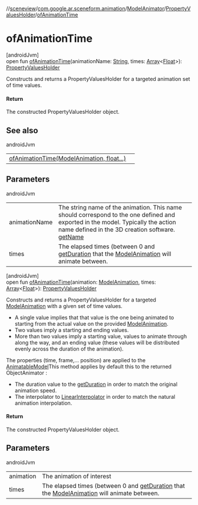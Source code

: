 //[sceneview](../../../../index.md)/[com.google.ar.sceneform.animation](../../index.md)/[ModelAnimator](../index.md)/[PropertyValuesHolder](index.md)/[ofAnimationTime](of-animation-time.md)

# ofAnimationTime

[androidJvm]\
open fun [ofAnimationTime](of-animation-time.md)(animationName: [String](https://developer.android.com/reference/kotlin/java/lang/String.html), times: [Array](https://kotlinlang.org/api/latest/jvm/stdlib/kotlin/-array/index.html)&lt;[Float](https://kotlinlang.org/api/latest/jvm/stdlib/kotlin/-float/index.html)&gt;): [PropertyValuesHolder](https://developer.android.com/reference/kotlin/android/animation/PropertyValuesHolder.html)

Constructs and returns a PropertyValuesHolder for a targeted animation set of time values.

#### Return

The constructed PropertyValuesHolder object.

## See also

androidJvm

| | |
|---|---|
| [ofAnimationTime(ModelAnimation, float...)](of-animation-time.md) |  |

## Parameters

androidJvm

| | |
|---|---|
| animationName | The string name of the animation. This name should correspond to the one defined and exported in the model. Typically the action name defined in the 3D creation software. [getName](../../../../../sceneview/com.google.ar.sceneform.animation/-model-animation/get-name.md) |
| times | The elapsed times (between 0 and [getDuration](../../../../../sceneview/com.google.ar.sceneform.animation/-model-animation/get-duration.md) that the [ModelAnimation](../../-model-animation/index.md) will animate between. |

[androidJvm]\
open fun [ofAnimationTime](of-animation-time.md)(animation: [ModelAnimation](../../-model-animation/index.md), times: [Array](https://kotlinlang.org/api/latest/jvm/stdlib/kotlin/-array/index.html)&lt;[Float](https://kotlinlang.org/api/latest/jvm/stdlib/kotlin/-float/index.html)&gt;): [PropertyValuesHolder](https://developer.android.com/reference/kotlin/android/animation/PropertyValuesHolder.html)

Constructs and returns a PropertyValuesHolder for a targeted [ModelAnimation](../../-model-animation/index.md) with a given set of time values. 

- A single value implies that that value is the one being animated to starting from the actual value on the provided [ModelAnimation](../../-model-animation/index.md).
- Two values imply a starting and ending values.
- More than two values imply a starting value, values to animate through along the way, and an ending value (these values will be distributed evenly across the duration of the animation).

 The properties (time, frame,... position) are applied to the [AnimatableModel](../../-animatable-model/index.md)This method applies by default this to the returned ObjectAnimator : 

- The duration value to the [getDuration](../../../../../sceneview/com.google.ar.sceneform.animation/-model-animation/get-duration.md) in order to match the original animation speed.
- The interpolator to [LinearInterpolator](https://developer.android.com/reference/kotlin/android/view/animation/LinearInterpolator.html) in order to match the natural animation interpolation.

#### Return

The constructed PropertyValuesHolder object.

## Parameters

androidJvm

| | |
|---|---|
| animation | The animation of interest |
| times | The elapsed times (between 0 and [getDuration](../../../../../sceneview/com.google.ar.sceneform.animation/-model-animation/get-duration.md) that the [ModelAnimation](../../-model-animation/index.md) will animate between. |
